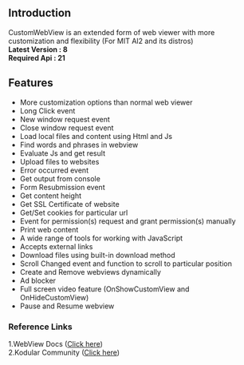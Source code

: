 ## Introduction
CustomWebView is an extended form of web viewer with more customization and flexibility (For MIT AI2 and its distros)<br>
**Latest Version : 8**<br>
**Required Api : 21**

## Features
- More customization options than normal web viewer
- Long Click event
- New window request event
- Close window request event
- Load local files and content using Html and Js
- Find words and phrases in webview
- Evaluate Js and get result
- Upload files to websites
- Error occurred event
- Get output from console
- Form Resubmission event
- Get content height
- Get SSL Certificate of website
- Get/Set cookies for particular url
- Event for permission(s) request and grant permission(s) manually
- Print web content
- A wide range of tools for working with JavaScript
- Accepts external links
- Download files using built-in download method
- Scroll Changed event and function to scroll to particular position
- Create and Remove webviews dynamically
- Ad blocker 
- Full screen video feature (OnShowCustomView and OnHideCustomView)
- Pause and Resume webview

### Reference Links
1.WebView Docs (<a href="https://developer.android.com/reference/android/webkit/WebView">Click here</a>)<br>
2.Kodular Community (<a href="https://community.kodular.io/t/customwebview-an-extended-form-of-web-viewer/63037">Click here</a>)
